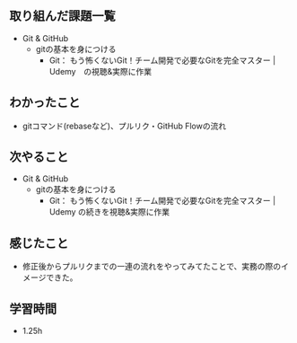 ## 取り組んだ課題一覧
- Git & GitHub
  - gitの基本を身につける
     - Git： もう怖くないGit！チーム開発で必要なGitを完全マスター | Udemy　の視聴&実際に作業
## わかったこと
- gitコマンド(rebaseなど)、プルリク・GitHub Flowの流れ
## 次やること
- Git & GitHub
  - gitの基本を身につける
     - Git： もう怖くないGit！チーム開発で必要なGitを完全マスター | Udemy の続きを視聴&実際に作業
## 感じたこと
- 修正後からプルリクまでの一連の流れをやってみてたことで、実務の際のイメージできた。
## 学習時間
- 1.25h